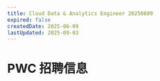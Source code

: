 ```yaml
---
title: Cloud Data & Analytics Engineer 20250609
expired: false
createdDate: 2025-06-09
lastUpdated: 2025-09-03
---
```


# PWC 招聘信息

<JobPostingTable job-posting-json-path="pwc/data/data-analytics-engineer-20250609.json" />
